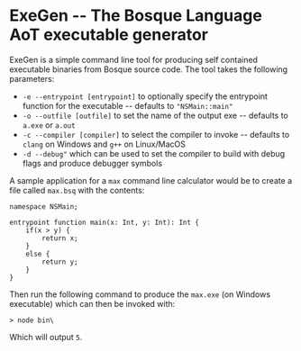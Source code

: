 # ExeGen -- The Bosque Language AoT executable generator

ExeGen is a simple command line tool for producing self contained executable binaries from Bosque source code. The tool takes the following parameters:
* `-e --entrypoint [entrypoint]` to optionally specify the entrypoint function for the executable -- defaults to `"NSMain::main"`
* `-o --outfile [outfile]` to set the name of the output exe -- defaults to `a.exe` or `a.out`
* `-c --compiler [compiler]` to select the compiler to invoke -- defaults to `clang` on Windows and `g++` on Linux/MacOS
* `-d --debug"` which can be used to set the compiler to build with debug flags and produce debugger symbols


A sample application for a `max` command line calculator would be to create a file called `max.bsq` with the contents:
```
namespace NSMain;

entrypoint function main(x: Int, y: Int): Int {
    if(x > y) {
        return x;
    }
    else {
        return y;
    }
}
```

Then run the following command to produce the `max.exe` (on Windows executable) which can then be invoked with:
```
> node bin\
```
Which will output `5`.
